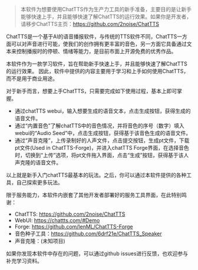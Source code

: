 > 本软件为想要使用ChatTTS作为生产力工具的新手准备，主要目的是让新手能够快速上手，并且能够快速了解ChatTTS的运行效果。如果你是开发者，请移步ChatTTS主页：https://github.com/2noise/ChatTTS

ChatTTS是一个基于AI的语音播报软件，与传统的TTS软件不同，ChatTTS一方面可以对声音进行可能，使我们的创作拥有更丰富的音色，另一方面它具备通过文本来控制播报时的停顿、情绪等能力，是目前市面上开源免费的优秀作品。

本软件作为一款学习软件，旨在帮助新手快速上手，并且能够快速了解ChatTTS的运行效果。
因此，软件中提供的内容主要用于学习和上手如何使用ChatTTS，而不是用于商业用途。

对于新手而言，想要上手ChatTTS，只需要完成如下使用过程，基本上即可掌握。

- 通过chatTTS webui，输入想要生成的语音文本，点击生成按钮，获得生成的语音文件。
- 通过“内置音色”了解chatTTS中的音色情况，并将音色的序号（数字）填入webui的“Audio Seed”中，点击生成按钮，获得基于该音色生成的语音文件。
- 通过“声音克隆”，上传录制好的人声文件，点击提交按钮，生成pt文件，下载pt文件(Used in ChatTTS-Forge)，并进入chatTTS Forge界面，在选择音色时，切换到“上传”选项，将pt文件拖入界面，点击“生成”按钮，获得基于该人声克隆的语音文件。

以上就是新手入门chatTTS最基本的玩法。之后，你可以通过本软件提供的各种工具，自己探索更多玩法。

限于服务能力，本软件内嵌套了其他开发者部署好的服务工具界面，在此特别鸣谢：

- ChatTTS: https://github.com/2noise/ChatTTS
- WebUI: https://chattts.com/#Demo
- Forge: https://github.com/lenML/ChatTTS-Forge
- 音色种子工具：https://github.com/6drf21e/ChatTTS_Speaker
- 声音克隆：(未知项目)

如果你发现本软件中存在的问题，可以通过github issues进行反馈，也欢迎参与补充学习资料。